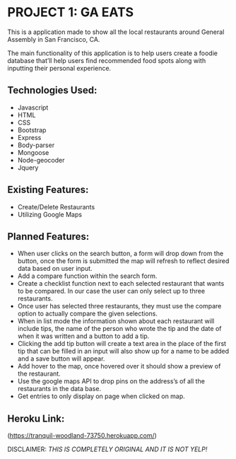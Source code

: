 # PROJECT 1: GA EATS

This is a application made to show all the local restaurants around General Assembly in San Francisco, CA.

The main functionality of this application is to help users create a foodie database that’ll help users find recommended food spots along with inputting their personal experience.

## Technologies Used:
* Javascript
* HTML
* CSS
* Bootstrap
* Express
* Body-parser
* Mongoose
* Node-geocoder
* Jquery

## Existing Features:
* Create/Delete Restaurants
* Utilizing Google Maps

## Planned Features:
* When user clicks on the search button, a form will drop down from the button, once the form is submitted the map will refresh to reflect desired data based on user input.
* Add a compare function within the search form.
* Create a checklist function next to each selected restaurant that wants to be compared. In our case the user can only select up to three restaurants.
* Once user has selected three restaurants, they must use the compare option to actually compare the given selections.
* When in list mode the information shown about each restaurant will include tips, the name of the person who wrote the tip and the date of when it was written and a button to add a tip.
* Clicking the add tip button will create a text area in the place of the first tip that can be filled in an input will also show up for a name to be added and a save button will appear.
* Add hover to the map, once hovered over it should show a preview of the restaurant.
* Use the  google maps API to drop pins on the address’s of all the restaurants in the data base.
* Get entries to only display on page when clicked on map.

## Heroku Link:

(https://tranquil-woodland-73750.herokuapp.com/)


DISCLAIMER:
*THIS IS COMPLETELY ORIGINAL AND IT IS NOT YELP!*
